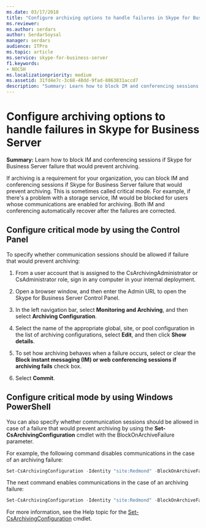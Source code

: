 ```yaml
---
ms.date: 03/17/2018
title: "Configure archiving options to handle failures in Skype for Business Server"
ms.reviewer: 
ms.author: serdars
author: SerdarSoysal
manager: serdars
audience: ITPro
ms.topic: article
ms.service: skype-for-business-server
f1.keywords:
- NOCSH
ms.localizationpriority: medium
ms.assetid: 31fd4e7c-3c68-48dd-9fad-8863831accd7
description: "Summary: Learn how to block IM and conferencing sessions if Skype for Business Server failure that would prevent archiving."
---
```


# Configure archiving options to handle failures in Skype for Business Server

**Summary:** Learn how to block IM and conferencing sessions if Skype for Business Server failure that would prevent archiving.
  
If archiving is a requirement for your organization, you can block IM and conferencing sessions if Skype for Business Server failure that would prevent archiving. This is sometimes called critical mode. For example, if there's a problem with a storage service, IM would be blocked for users whose communications are enabled for archiving. Both IM and conferencing automatically recover after the failures are corrected. 
  
## Configure critical mode by using the Control Panel

To specify whether communication sessions should be allowed if failure that would prevent archiving:
  
1. From a user account that is assigned to the CsArchivingAdministrator or CsAdministrator role, sign in any computer in your internal deployment. 
    
2. Open a browser window, and then enter the Admin URL to open the Skype for Business Server Control Panel. 
    
3. In the left navigation bar, select **Monitoring and Archiving**, and then select **Archiving Configuration**.
    
4. Select the name of the appropriate global, site, or pool configuration in the list of archiving configurations, select **Edit**, and then click **Show details**.
    
5. To set how archiving behaves when a failure occurs, select or clear the **Block instant messaging (IM) or web conferencing sessions if archiving fails** check box.
    
6. Select **Commit**.
    
## Configure critical mode by using Windows PowerShell

You can also specify whether communication sessions should be allowed in case of a failure that would prevent archiving by using the **Set-CsArchivingConfiguration** cmdlet with the BlockOnArchiveFailure parameter.
  
For example, the following command disables communications in the case of an archiving failure:
  
```PowerShell
Set-CsArchivingConfiguration -Identity "site:Redmond" -BlockOnArchiveFailure $True
```

The next command enables communications in the case of an archiving failure:
  
```PowerShell
Set-CsArchivingConfiguration -Identity "site:Redmond" -BlockOnArchiveFailure $False
```

For more information, see the Help topic for the [Set-CsArchivingConfiguration](/powershell/module/skype/set-csarchivingconfiguration?view=skype-ps) cmdlet.

